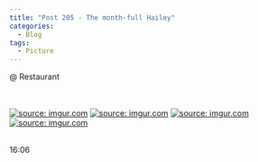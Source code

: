 ```yaml
---
title: "Post 205 - The month-full Hailey"
categories:
  - Blog
tags:
  - Picture
---
```


@ Restaurant
 
<br/>
<br/>
<a href="https://imgur.com/N4qz30o"><img src="https://i.imgur.com/N4qz30o.jpg" title="source: imgur.com" /></a>
<a href="https://imgur.com/4q8a0oX"><img src="https://i.imgur.com/4q8a0oX.jpg" title="source: imgur.com" /></a>
<a href="https://imgur.com/x0sqCkx"><img src="https://i.imgur.com/x0sqCkx.jpg" title="source: imgur.com" /></a>
<a href="https://imgur.com/wcoftdB"><img src="https://i.imgur.com/wcoftdB.jpg" title="source: imgur.com" /></a>
<br/>
<br/>

16:06

<br/>
<script src="https://utteranc.es/client.js"
        repo="serendipityinlife/serendipityinlife.github.io"
        issue-term="pathname"
        theme="github-light"
        crossorigin="anonymous"
        async>
</script>
